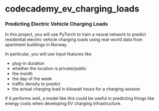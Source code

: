 # codecademy_ev_charging_loads

### Predicting Electric Vehicle Charging Loads
In this project, you will use PyTorch to train a neural network to predict residential electric vehicle charging loads using real-world data from apartment buildings in Norway.

In particular, you will use input features like

* plug-in duration
* whether the location is private/public
* the month
* the day of the week
* traffic density
to predict
* the actual charging load in kilowatt hours for a charging session

If it performs well, a model like this could be useful in predicting things like energy costs when developing EV charging infrastructure.
